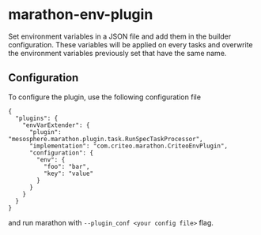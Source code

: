 # marathon-env-plugin

Set environment variables in a JSON file and add them in the builder configuration.
These variables will be applied on every tasks and overwrite the environment variables previously set that have the same name.

## Configuration

To configure the plugin, use the following configuration file

```
{
  "plugins": {
    "envVarExtender": {
      "plugin": "mesosphere.marathon.plugin.task.RunSpecTaskProcessor",
      "implementation": "com.criteo.marathon.CriteoEnvPlugin",
      "configuration": {
        "env": {
          "foo": "bar",
          "key": "value"
        }
      }
    }
  }
}
```

and run marathon with `--plugin_conf <your config file>` flag.
